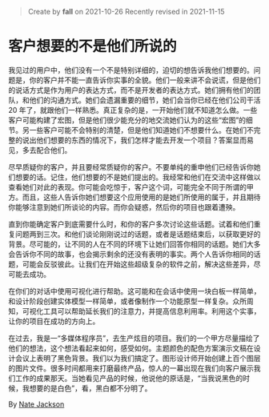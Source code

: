 > Create by **fall** on 2021-10-26
> Recently revised in 2021-11-15

# 客户想要的不是他们所说的

​		我见过的用户中，他们没有一个不是特别详细的，迫切的想告诉我他们想要的。问题是，你的客户并不能一直告诉你实事的全貌。他们一般来讲不会说谎，但是他们的说话方式是作为用户的表达方式，而不是开发者的表达方式。她们拥有他们的团队，和他们的沟通方式。她们会遗漏重要的细节，她们会当你已经在他们公司干活 20 年了，就跟他们一样熟悉。真正复杂的是，一开始他们就不知道怎么做。一些客户可能构建了宏图，但是他们很少能充分的地交流她们认为的这些“宏图”的细节。另一些客户可能不会特别的清楚，但是他们知道她们不想要什么。在她们不完整的说出他们想要的东西的情况下，我们怎样才能去开发一个项目？答案显而易见，多去配合他们。

​		尽早质疑你的客户，并且要经常质疑你的客户。不要单纯的重申他们已经告诉你她们想要的话。记住，他们想要的不是她们提出的。我经常和他们在交流中这样做以查看她们对此的表现。你可能会吃惊于，客户这个词，可能完全不同于所谓的甲方。而且，这些人告诉你她们想要这个应用使用的是她们所使用的属于，并且期待你能够注意到她们所谈论的内容。而你会疑惑，然后你的项目也跟着遭殃。

​		直到你能确定客户到底需要什么时，和你的客户多次讨论这些话题。试着和他们重复问题两到三次。和他们谈论刚刚说过的话题，或者是话题结束后，以获取更好的背景。尽可能的，让不同的人在不同的环境下让她们回答你相同的话题。她们大多会告诉你不同的故事，也会揭示剩余的还没有表明的事实。两个人告诉你相同的话题，可能会反驳彼此。让我们在开始这些超级复杂的软件之前，解决这些差异，尽可能去成功。

​		在你们的对话中使用可视化进行帮助。这可能和在会话中使用一块白板一样简单，和设计阶段创建实体模型一样简单，或者像制作一个功能原型一样复杂。众所周知，可视化工具可以帮助延长我们的注意力，并提高信息利用率。利用这个实事，让你的项目在成功的方向上。

​		在过去，我是一“多媒体程序员”，去生产炫目的项目。我们的一个甲方尽量描绘了他们的想法，这个想法看起来如何，感受如何。主题颜色的配色方案演示文稿在设计会议上表明了黑色背景。我们以为我们搞定了。图形设计师开始创建上百个图层的图片文件。很多时间都用来打磨最终产品，惊人的一幕出现在我们向客户展示我们工作的成果那天。当她看见产品的时候，他说他的原话是，“当我说黑色的时候，我想要的是白色”，看，黑白都不分明了。

By [Nate Jackson](http://programmer.97things.oreilly.com/wiki/index.php/Icnatejackson)

